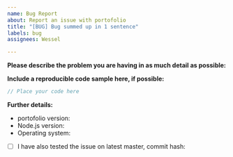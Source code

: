 ```yaml
---
name: Bug Report
about: Report an issue with portofolio
title: "[BUG] Bug summed up in 1 sentence"
labels: bug
assignees: Wessel

---
```


**Please describe the problem you are having in as much detail as possible:**


**Include a reproducible code sample here, if possible:**
```js
// Place your code here
```

**Further details:**
- portofolio version:
- Node.js version:
- Operating system:

<!--
If this applies to you, please check the respective checkbox: [ ] becomes [x].
-->

- [ ] I have also tested the issue on latest master, commit hash:
